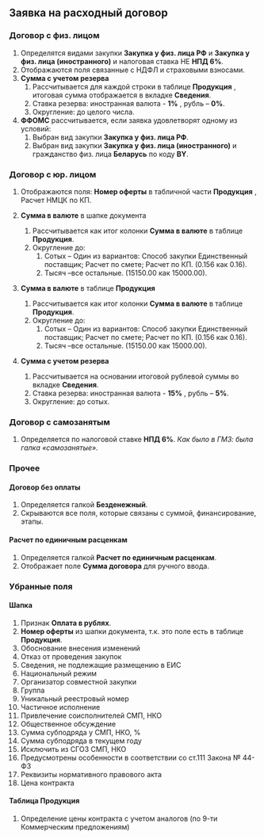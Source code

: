 ## Заявка на расходный договор

### Договор с физ. лицом

1. Определятся видами закупки **Закупка у физ. лица РФ** и **Закупка у физ. лица (иностранного)** и налоговая ставка НЕ **НПД 6%**.
2. Отображаются поля связанные с НДФЛ и страховыми взносами.
3. **Сумма с учетом резерва**
    1. Рассчитывается для каждой строки в таблице **Продукция** , итоговая сумма отображается в вкладке **Сведения**.
    2. Ставка резерва: иностранная валюта - **1%** , рубль – **0%**.
    3. Округление: до целого числа.
4. **ФФОМС** рассчитывается, если заявка удовлетворят одному из условий:
    1. Выбран вид закупки **Закупка у физ. лица РФ**.
    2. Выбран вид закупки **Закупка у физ. лица (иностранного)** и гражданство физ. лица **Беларусь** по коду **BY**.

### Договор с юр. лицом

1. Отображаются поля: **Номер оферты** в табличной части **Продукция** , Расчет НМЦК по КП.
2. **Сумма в валюте** в шапке документа
    1. Рассчитывается как итог колонки **Сумма в валюте** в таблице **Продукция**.
    2. Округление до:
        1. Сотых – Один из вариантов: Способ закупки Единственный поставщик; Расчет по смете; Расчет по КП. (0.156 как 0.16).
        2. Тысяч –все остальные. (15150.00 как 15000.00).
3. **Сумма в валюте** в таблице **Продукция**
    1. Рассчитывается как итог колонки **Сумма в валюте** в таблице **Продукция**.
    2. Округление до:
        1. Сотых – Один из вариантов: Способ закупки Единственный поставщик; Расчет по смете; Расчет по КП. (0.156 как 0.16).
        2. Тысяч –все остальные. (15150.00 как 15000.00).

1. **Сумма с учетом резерва**
    1. Рассчитывается на основании итоговой рублевой суммы во вкладке **Сведения**.
    2. Ставка резерва: иностранная валюта - **15%** , рубль – **5%**.
    3. Округление: до сотых.

### Договор с самозанятым

1. Определяется по налоговой ставке **НПД 6%**.
_Как было в ГМЗ: была галка «самозанятые»._


### Прочее

#### Договор без оплаты

1. Определяется галкой **Безденежный**.
2. Скрываются все поля, которые связаны с суммой, финансирование, этапы.

#### Расчет по единичным расценкам

1. Определяется галкой **Расчет по единичным расценкам**.
2. Отображает поле **Сумма договора** для ручного ввода.

### Убранные поля

#### Шапка

1. Признак **Оплата в рублях**.
2. **Номер оферты** из шапки документа, т.к. это поле есть в таблице **Продукция**.
3. Обоснование внесения изменений
4. Отказ от проведения закупок
5. Сведения, не подлежащие размещению в ЕИС
6. Национальный режим
7. Организатор совместной закупки
8. Группа
9. Уникальный реестровый номер
10. Частичное исполнение
11. Привлечение соисполнителей СМП, НКО
12. Общественное обсуждение
13. Сумма субподряда у СМП, НКО, %
14. Сумма субподряда в текущем году
15. Исключить из СГОЗ СМП, НКО
16. Предусмотрены особенности в соответствии со ст.111 Закона № 44-ФЗ
17. Реквизиты нормативного правового акта
18. Цена контракта

#### Таблица **Продукция**
1. Определение цены контракта с учетом аналогов (по 9-ти Коммерческим предложениям)